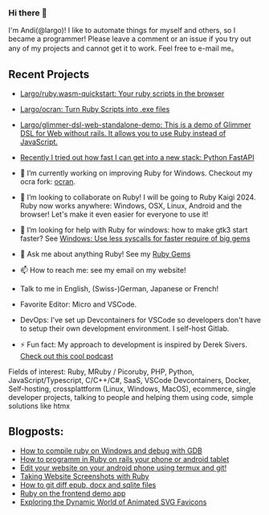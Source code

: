 ### Hi there 👋

<!--
**Largo/largo** is a ✨ _special_ ✨ repository because its `README.md` (this file) appears on your GitHub profile.

Here are some ideas to get you started:

- 🔭 I’m currently working on ...
- 🌱 I’m currently learning ...
- 👯 I’m looking to collaborate on ...
- 🤔 I’m looking for help with ...
- 💬 Ask me about ...
- 📫 How to reach me: ...
- 😄 Pronouns: ...
- ⚡ Fun fact: ...
-->

I'm Andi(@largo)! I like to automate things for myself and others, so I became a programmer! Please leave a comment or an issue if you try out any of my projects and cannot get it to work. Feel free to e-mail me。

## Recent Projects

- [Largo/ruby.wasm-quickstart: Your ruby scripts in the browser](https://github.com/Largo/ruby.wasm-quickstart)
- [Largo/ocran: Turn Ruby Scripts into .exe files](https://github.com/Largo/ocran)
- [Largo/glimmer-dsl-web-standalone-demo: This is a demo of Glimmer DSL for Web without rails. It allows you to use Ruby instead of JavaScript.](https://github.com/Largo/glimmer-dsl-web-standalone-demo)
- [Recently I tried out how fast I can get into a new stack: Python FastAPI](https://github.com/Largo/fastapiEventCalendar)

- 🔭 I’m currently working on improving Ruby for Windows. Checkout my ocra fork: [ocran](https://github.com/Largo/ocran).
- 👯 I’m looking to collaborate on Ruby! I will be going to Ruby Kaigi 2024. Ruby now works anywhere: Windows, OSX, Linux, Android and the browser! Let's make it even easier for everyone to use it!
- 🤔 I’m looking for help with Ruby for windows: how to make gtk3 start faster? See [Windows: Use less syscalls for faster require of big gems](https://bugs.ruby-lang.org/issues/19378)
- 💬 Ask me about anything Ruby! See my [Ruby Gems](https://rubygems.org/profiles/largo)
- 📫 How to reach me: see my email on my website!
- Talk to me in English, (Swiss-)German, Japanese or French!
- Favorite Editor: Micro and VSCode.
- DevOps: I've set up Devcontainers for VSCode so developers don't have to setup their own development environment. I self-host Gitlab.
- ⚡ Fun fact: My approach to development is inspired by Derek Sivers. [Check out this cool podcast](https://remoteruby.com/216)

Fields of interest: Ruby, MRuby / Picoruby, PHP, Python, JavaScript/Typescript, C/C++/C#, SaaS, VSCode Devcontainers, Docker, Self-hosting, crossplattform (Linux, Windows, MacOS), ecommerce, 
single developer projects, talking to people and helping them using code,
simple solutions like htmx

## Blogposts:
- [How to compile ruby on Windows and debug with GDB](https://idogawa.dev/p/2023/01/compile-ruby-windows.html)
- [How to programm in Ruby on rails your phone or android tablet](https://idogawa.dev/p/2022/11/how-to-code-in-ruby-on-rails-on-android-phone.html)
- [Edit your website on your android phone using termux and git!](https://idogawa.dev/p/2022/11/edit-website-on-android-phone.html)
- [Taking Website Screenshots with Ruby](https://idogawa.dev/p/2022/06/taking-website-screenshots-with-ruby.html)
- [How to git diff epub, docx and sqlite files](https://idogawa.dev/p/2024/01/git-diff-epub.html)
- [Ruby on the frontend demo app](https://idogawa.dev/p/2024/01/glimmer-dsl-web-demo.html)
- [Exploring the Dynamic World of Animated SVG Favicons](https://idogawa.dev/p/2024/01/svg-emoji-favicons.html)
